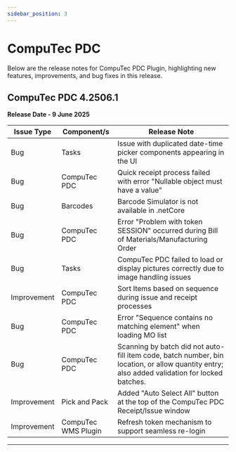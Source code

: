```yaml
---
sidebar_position: 3
---
```


# CompuTec PDC

Below are the release notes for CompuTec PDC Plugin, highlighting new features, improvements, and bug fixes in this release.

## CompuTec PDC 4.2506.1

**Release Date - 9 June 2025**

| Issue Type | Component/s | Release Note |
| --- | --- | --- |
| Bug | Tasks | Issue with duplicated date-time picker components appearing in the UI |
| Bug | CompuTec PDC | Quick receipt process failed with error "Nullable object must have a value"  |
| Bug | Barcodes | Barcode Simulator is not available in .netCore |
| Bug | CompuTec PDC |  Error "Problem with token SESSION" occurred during Bill of Materials/Manufacturing Order |
| Bug | Tasks | CompuTec PDC failed to load or display pictures correctly due to image handling issues |
| Improvement | CompuTec PDC | Sort Items based on sequence during issue and receipt processes |
| Bug | CompuTec PDC | Error "Sequence contains no matching element" when loading MO list |
| Bug | CompuTec PDC | Scanning by batch did not auto-fill item code, batch number, bin location, or allow quantity entry; also added validation for locked batches. |
| Improvement | Pick and Pack | Added "Auto Select All" button at the top of the CompuTec PDC Receipt/Issue window |
| Improvement | CompuTec WMS Plugin |  Refresh token mechanism to support seamless re-login |

---
